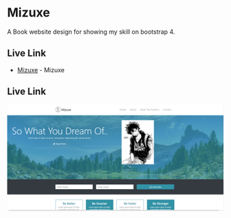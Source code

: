 # Mizuxe

A Book website design for showing my skill on bootstrap 4. 


## Live Link


* [Mizuxe](https://frontendproject2.nerdjfpb.com/) - Mizuxe


## Live Link


![Screenshot](https://github.com/nerdjfpb/Mizuxe/blob/master/Mizuxe.PNG)
